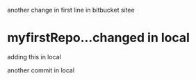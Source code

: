 another change in first line in bitbucket sitee

# myfirstRepo...changed in local
adding this in local


another commit in local